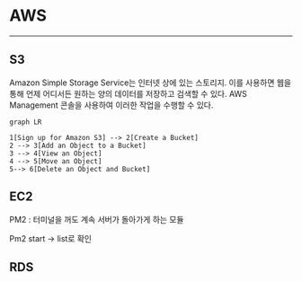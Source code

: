 # AWS

---

## S3

Amazon Simple Storage Service는 인터넷 상에 있는 스토리지. 이를 사용하면 웹을 통해 언제 어디서든 원하는 양의 데이터를 저장하고 검색할 수 있다. AWS Management 콘솔을 사용하여 이러한 작업을 수행할 수 있다.

```mermaid
graph LR

1[Sign up for Amazon S3] --> 2[Create a Bucket]
2 --> 3[Add an Object to a Bucket]
3 --> 4[View an Object]
4 --> 5[Move an Object]
5--> 6[Delete an Object and Bucket]
```

## EC2

PM2 : 터미널을 꺼도 계속 서버가 돌아가게 하는 모듈

Pm2 start -> list로 확인

## RDS
